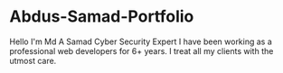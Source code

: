 # Abdus-Samad-Portfolio
Hello I'm Md A Samad Cyber Security Expert I have been working as a professional web developers for 6+ years. I treat all my clients with the utmost care.
